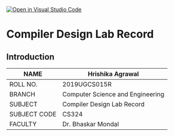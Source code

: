 [![Open in Visual Studio Code](https://classroom.github.com/assets/open-in-vscode-f059dc9a6f8d3a56e377f745f24479a46679e63a5d9fe6f495e02850cd0d8118.svg)](https://classroom.github.com/online_ide?assignment_repo_id=5517627&assignment_repo_type=AssignmentRepo)
# Compiler Design Lab Record

## Introduction
| NAME | Hrishika Agrawal |
|------|------------------|
| ROLL NO. | 2019UGCS015R |
| BRANCH | Computer Science and Engineering |
| SUBJECT | Compiler Design Lab Record |
| SUBJECT CODE | CS324 |
| FACULTY | Dr. Bhaskar Mondal |
